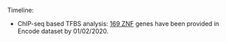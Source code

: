 
Timeline: 

* ChIP-seq based TFBS analysis: [169 ZNF](./tfbs/169ZNF.txt) genes have been provided in Encode dataset by 01/02/2020. 
